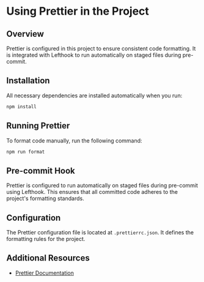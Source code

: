 # Using Prettier in the Project

## Overview

Prettier is configured in this project to ensure consistent code formatting. It is integrated with Lefthook to run automatically on staged files during pre-commit.

## Installation

All necessary dependencies are installed automatically when you run:

```bash
npm install
```

## Running Prettier

To format code manually, run the following command:

```bash
npm run format
```

## Pre-commit Hook

Prettier is configured to run automatically on staged files during pre-commit using Lefthook. This ensures that all committed code adheres to the project's formatting standards.

## Configuration

The Prettier configuration file is located at `.prettierrc.json`. It defines the formatting rules for the project.

## Additional Resources

- [Prettier Documentation](https://prettier.io/docs/en/)
